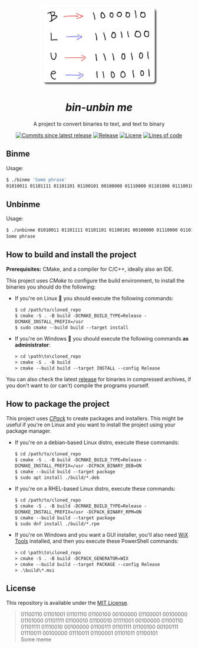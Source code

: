 <h1 align="center">
  <br>
    <img src="assets/logo.png" width="322" height="220">
  <br><br>
  <i>bin-unbin me</i>
</h1>
<p align="center">A project to convert binaries to text, and text to binary</p>
<!-- #region Shields -->
<p align="center">
    <a href="https://github.com/nico-castell/bin-unbin/commits"><img alt="Commits since latest release" src="https://img.shields.io/github/commits-since/nico-castell/bin-unbin/latest?label=Commits%20since%20last%20release&color=informational&logo=git&logoColor=white&style=flat-square"></a>
    <a href="https://github.com/nico-castell/bin-unbin/releases"><img alt="Release" src="https://img.shields.io/github/v/release/nico-castell/bin-unbin?color=informational&label=Release&logo=GitHub&logoColor=white&style=flat-square"></a>
    <a href="LICENSE"><img alt="Licene" src="https://img.shields.io/github/license/nico-castell/bin-unbin?color=informational&label=License&logo=Open%20Source%20Initiative&logoColor=white&style=flat-square"></a>
    <a href="https://github.com/nico-castell/bin-unbin"><img alt="Lines of code" src="https://img.shields.io/tokei/lines/github/nico-castell/bin-unbin?label=Lines%20of%20code&color=informational&logo=C%2B%2B&logoColor=white&style=flat-square"></a>
</p>
<!-- #endregion -->

## Binme
Usage:

```bash
$ ./binme 'Some phrase'
01010011 01101111 01101101 01100101 00100000 01110000 01101000 01110010 01100001 01110011 01100101
```

## Unbinme
Usage:

```bash
$ ./unbinme 01010011 01101111 01101101 01100101 00100000 01110000 01101000 01110010 01100001 01110011 01100101
Some phrase
```

## How to build and install the project

**Prerequisites:** CMake, and a compiler for C/C++, ideally also an IDE.

This project uses *CMake* to configure the build environment, to install the binaries you should do the following:

- If you're on Linux 🐧 you should execute the following commands:
  ```
  $ cd /path/to/cloned_repo
  $ cmake -S . -B build -DCMAKE_BUILD_TYPE=Release -DCMAKE_INSTALL_PREFIX=/usr
  $ sudo cmake --build build --target install
  ```

- If you're on Windows 🏁 you should execute the following commands **as administrator**:
  ```
  > cd \path\to\cloned_repo
  > cmake -S . -B build
  > cmake --build build --target INSTALL --config Release
  ```

You can also check the latest [release](https://github.com/nico-castell/bin-unbin/releases) for binaries in compressed archives, if you don't want to (or can't) compile the programs yourself.

## How to package the project

This project uses [*CPack*](https://cmake.org/cmake/help/latest/module/CPack.html) to create packages and installers. This might be useful if you're on Linux and you want to install the project using your package manager.

- If you're on a debian-based Linux distro, execute these commands:
  ```
  $ cd /path/to/cloned_repo
  $ cmake -S . -B build -DCMAKE_BUILD_TYPE=Release -DCMAKE_INSTALL_PREFIX=/usr -DCPACK_BINARY_DEB=ON
  $ cmake --build build --target package
  $ sudo apt install ./build/*.deb
  ```

- If you're on a RHEL-based Linux distro, execute these commands:
  ```
  $ cd /path/to/cloned_repo
  $ cmake -S . -B build -DCMAKE_BUILD_TYPE=Release -DCMAKE_INSTALL_PREFIX=/usr -DCPACK_BINARY_RPM=ON
  $ cmake --build build --target package
  $ sudo dnf install ./build/*.rpm
  ```

- If you're on Windows and you want a GUI installer, you'll also need [WiX Tools](https://wixtoolset.org/releases/) installed, and then you execute these PowerShell commands:
  ```
  > cd \path\to\cloned_repo
  > cmake -S . -B build -DCPACK_GENERATOR=WIX
  > cmake --build build --target PACKAGE --config Release
  > .\build\*.msi
  ```

## License

This repository is available under the [MIT License](LICENSE).

> 01100110 01101001 01101110 01100100 00100000 01100001 00100000 01101000 01101111 01100010 01100010 01111001 00100000 01100110 01101111 01110010 00100000 01100111 01101111 01100100 00100111 01110011 00100000 01110011 01100001 01101011 01100101  
> Some meme

